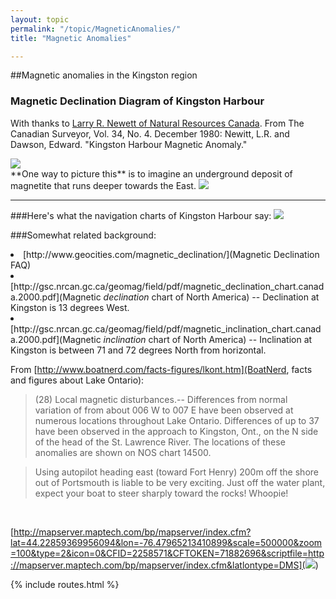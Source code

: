 ```yaml
---
layout: topic
permalink: "/topic/MagneticAnomalies/"
title: "Magnetic Anomalies"

---
```


##Magnetic anomalies in the Kingston region

<h3>Magnetic Declination Diagram of Kingston Harbour</h3>
<p>With thanks to <a href="http://www.google.com/search?num=100&hl=en&lr=&newwindow=1&safe=off&c2coff=1&q=Newitt+site%3Anrcan.gc.ca+&btnG=Search">Larry R. Newett of Natural Resources Canada</a>.  From The Canadian Surveyor, Vol. 34, No. 4. December 1980: Newitt, L.R. and Dawson, Edward. "Kingston Harbour Magnetic Anomaly."</p><img src="http://K7Waterfront.org/Images/MagneticAnomaly01b.jpg" class="floatleft">
<div class="imagewrap floatleft">
**One way to picture this** is to imagine
an underground deposit of magnetite
that runs deeper towards the East.
<img src="http://K7Waterfront.org/Images/MagneticAnomalyExplanation01.jpg">
</div>

<hr>

###Here's what the navigation charts of Kingston Harbour say:
<img src="http://k7waterfront.org/images/MagneticAnomaly2.jpg">

###Somewhat related background:
<li> [http://www.geocities.com/magnetic_declination/](Magnetic Declination FAQ)
<li> [http://gsc.nrcan.gc.ca/geomag/field/pdf/magnetic_declination_chart.canada.2000.pdf](Magnetic <i>declination</i> chart of North America) -- Declination at Kingston is 13 degrees West.
<li> [http://gsc.nrcan.gc.ca/geomag/field/pdf/magnetic_inclination_chart.canada.2000.pdf](Magnetic <i>inclination</i> chart of North America) -- Inclination at Kingston is between 71 and 72 degrees North from horizontal.

From [http://www.boatnerd.com/facts-figures/lkont.htm](BoatNerd, facts and figures about Lake Ontario):
<blockquote>
(28) Local magnetic disturbances.-- Differences from normal variation of from about 006 W to 007 E have been observed at numerous locations throughout Lake Ontario. Differences of up to 37 have been observed in the approach to Kingston, Ont., on the N side of the head of the St. Lawrence River. The locations of these anomalies are shown on NOS chart 14500.
</blockquote>

<blockquote>Using autopilot heading east (toward Fort Henry) 200m off the shore out of Portsmouth is liable to be very exciting. Just off the water plant, expect your boat to steer sharply toward the rocks! Whoopie!</blockquote><br>

[http://mapserver.maptech.com/bp/mapserver/index.cfm?lat=44.22859369956094&lon=-76.47965213410899&scale=500000&zoom=100&type=2&icon=0&CFID=2258571&CFTOKEN=71882696&scriptfile=http://mapserver.maptech.com/bp/mapserver/index.cfm&latlontype=DMS](<img src="Images/MaptechAero.jpg">)

{% include routes.html %}
